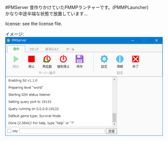 #PMServer
昔作りかけていたPMMPランチャーです。(PMMPLauncher)  
かなり中途半端な状態で放置しています...

license: see the license file.

イメージ:  
<img src="./image.jpg"></img>